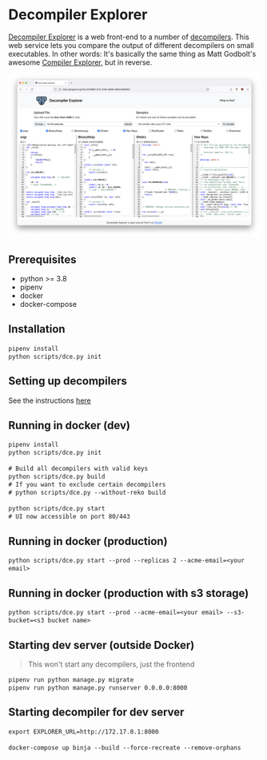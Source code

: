 # Decompiler Explorer

[Decompiler Explorer](https://dogbolt.org) is a web front-end to a number of [decompilers](/runners/decompiler). This web service lets you compare the output of different decompilers on small executables. In other words: It's basically the same thing as Matt Godbolt's awesome [Compiler Explorer](https://github.com/compiler-explorer/compiler-explorer), but in reverse.


![Decompiler Explorer](/static/img/preview.png)

## Prerequisites

- python >= 3.8
- pipenv
- docker
- docker-compose


## Installation

```
pipenv install
python scripts/dce.py init
```


## Setting up decompilers
See the instructions [here](runners/decompiler/tools/README.md)


## Running in docker (dev)

```shell
pipenv install
python scripts/dce.py init

# Build all decompilers with valid keys 
python scripts/dce.py build
# If you want to exclude certain decompilers
# python scripts/dce.py --without-reko build

python scripts/dce.py start
# UI now accessible on port 80/443
```


## Running in docker (production)

```shell
python scripts/dce.py start --prod --replicas 2 --acme-email=<your email>
```


## Running in docker (production with s3 storage)

```shell
python scripts/dce.py start --prod --acme-email=<your email> --s3-bucket=<s3 bucket name>
```

## Starting dev server (outside Docker)

> This won't start any decompilers, just the frontend

```shell
pipenv run python manage.py migrate
pipenv run python manage.py runserver 0.0.0.0:8000
```


## Starting decompiler for dev server

```shell
export EXPLORER_URL=http://172.17.0.1:8000

docker-compose up binja --build --force-recreate --remove-orphans
```
